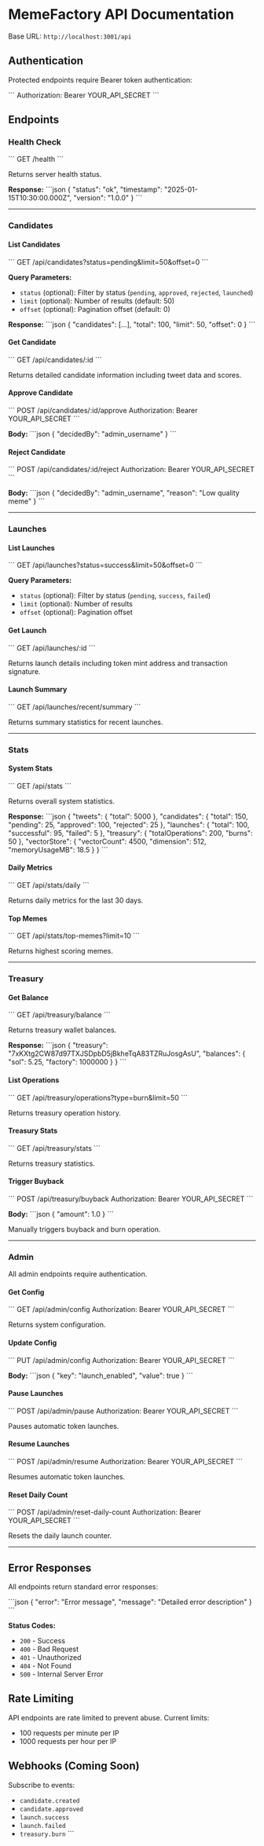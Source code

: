 # MemeFactory API Documentation

Base URL: `http://localhost:3001/api`

## Authentication

Protected endpoints require Bearer token authentication:

\`\`\`
Authorization: Bearer YOUR_API_SECRET
\`\`\`

## Endpoints

### Health Check

\`\`\`
GET /health
\`\`\`

Returns server health status.

**Response:**
\`\`\`json
{
  "status": "ok",
  "timestamp": "2025-01-15T10:30:00.000Z",
  "version": "1.0.0"
}
\`\`\`

---

### Candidates

#### List Candidates

\`\`\`
GET /api/candidates?status=pending&limit=50&offset=0
\`\`\`

**Query Parameters:**
- `status` (optional): Filter by status (`pending`, `approved`, `rejected`, `launched`)
- `limit` (optional): Number of results (default: 50)
- `offset` (optional): Pagination offset (default: 0)

**Response:**
\`\`\`json
{
  "candidates": [...],
  "total": 100,
  "limit": 50,
  "offset": 0
}
\`\`\`

#### Get Candidate

\`\`\`
GET /api/candidates/:id
\`\`\`

Returns detailed candidate information including tweet data and scores.

#### Approve Candidate

\`\`\`
POST /api/candidates/:id/approve
Authorization: Bearer YOUR_API_SECRET
\`\`\`

**Body:**
\`\`\`json
{
  "decidedBy": "admin_username"
}
\`\`\`

#### Reject Candidate

\`\`\`
POST /api/candidates/:id/reject
Authorization: Bearer YOUR_API_SECRET
\`\`\`

**Body:**
\`\`\`json
{
  "decidedBy": "admin_username",
  "reason": "Low quality meme"
}
\`\`\`

---

### Launches

#### List Launches

\`\`\`
GET /api/launches?status=success&limit=50&offset=0
\`\`\`

**Query Parameters:**
- `status` (optional): Filter by status (`pending`, `success`, `failed`)
- `limit` (optional): Number of results
- `offset` (optional): Pagination offset

#### Get Launch

\`\`\`
GET /api/launches/:id
\`\`\`

Returns launch details including token mint address and transaction signature.

#### Launch Summary

\`\`\`
GET /api/launches/recent/summary
\`\`\`

Returns summary statistics for recent launches.

---

### Stats

#### System Stats

\`\`\`
GET /api/stats
\`\`\`

Returns overall system statistics.

**Response:**
\`\`\`json
{
  "tweets": { "total": 5000 },
  "candidates": {
    "total": 150,
    "pending": 25,
    "approved": 100,
    "rejected": 25
  },
  "launches": {
    "total": 100,
    "successful": 95,
    "failed": 5
  },
  "treasury": {
    "totalOperations": 200,
    "burns": 50
  },
  "vectorStore": {
    "vectorCount": 4500,
    "dimension": 512,
    "memoryUsageMB": 18.5
  }
}
\`\`\`

#### Daily Metrics

\`\`\`
GET /api/stats/daily
\`\`\`

Returns daily metrics for the last 30 days.

#### Top Memes

\`\`\`
GET /api/stats/top-memes?limit=10
\`\`\`

Returns highest scoring memes.

---

### Treasury

#### Get Balance

\`\`\`
GET /api/treasury/balance
\`\`\`

Returns treasury wallet balances.

**Response:**
\`\`\`json
{
  "treasury": "7xKXtg2CW87d97TXJSDpbD5jBkheTqA83TZRuJosgAsU",
  "balances": {
    "sol": 5.25,
    "factory": 1000000
  }
}
\`\`\`

#### List Operations

\`\`\`
GET /api/treasury/operations?type=burn&limit=50
\`\`\`

Returns treasury operation history.

#### Treasury Stats

\`\`\`
GET /api/treasury/stats
\`\`\`

Returns treasury statistics.

#### Trigger Buyback

\`\`\`
POST /api/treasury/buyback
Authorization: Bearer YOUR_API_SECRET
\`\`\`

**Body:**
\`\`\`json
{
  "amount": 1.0
}
\`\`\`

Manually triggers buyback and burn operation.

---

### Admin

All admin endpoints require authentication.

#### Get Config

\`\`\`
GET /api/admin/config
Authorization: Bearer YOUR_API_SECRET
\`\`\`

Returns system configuration.

#### Update Config

\`\`\`
PUT /api/admin/config
Authorization: Bearer YOUR_API_SECRET
\`\`\`

**Body:**
\`\`\`json
{
  "key": "launch_enabled",
  "value": true
}
\`\`\`

#### Pause Launches

\`\`\`
POST /api/admin/pause
Authorization: Bearer YOUR_API_SECRET
\`\`\`

Pauses automatic token launches.

#### Resume Launches

\`\`\`
POST /api/admin/resume
Authorization: Bearer YOUR_API_SECRET
\`\`\`

Resumes automatic token launches.

#### Reset Daily Count

\`\`\`
POST /api/admin/reset-daily-count
Authorization: Bearer YOUR_API_SECRET
\`\`\`

Resets the daily launch counter.

---

## Error Responses

All endpoints return standard error responses:

\`\`\`json
{
  "error": "Error message",
  "message": "Detailed error description"
}
\`\`\`

**Status Codes:**
- `200` - Success
- `400` - Bad Request
- `401` - Unauthorized
- `404` - Not Found
- `500` - Internal Server Error

## Rate Limiting

API endpoints are rate limited to prevent abuse. Current limits:
- 100 requests per minute per IP
- 1000 requests per hour per IP

## Webhooks (Coming Soon)

Subscribe to events:
- `candidate.created`
- `candidate.approved`
- `launch.success`
- `launch.failed`
- `treasury.burn`
\`\`\`
